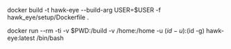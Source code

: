 docker build -t hawk-eye --build-arg USER=$USER -f hawk_eye/setup/Dockerfile .

docker run --rm -ti -v $PWD:/build -v /home:/home -u $(id -u):$(id -g) hawk-eye:latest /bin/bash
